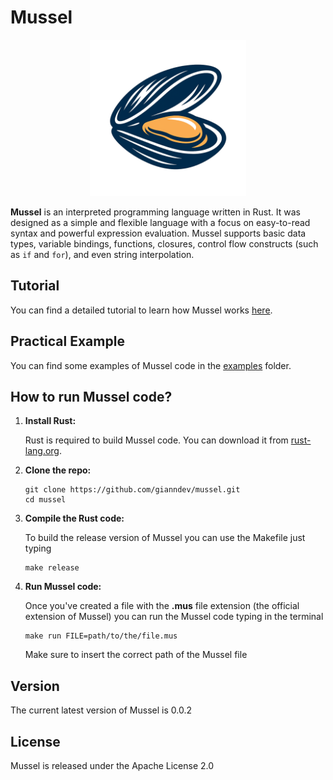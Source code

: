 # Mussel

<div align="center">
<img src="doc/images/logo.png" height=250>
</div>

**Mussel** is an interpreted programming language written in Rust. It was designed as a simple and flexible language with a focus on easy-to-read syntax and powerful expression evaluation. Mussel supports basic data types, variable bindings, functions, closures, control flow constructs (such as `if` and `for`), and even string interpolation.

## Tutorial

You can find a detailed tutorial to learn how Mussel works [here](/doc/Tutorial.md).

## Practical Example

You can find some examples of Mussel code in the [examples](/examples/) folder.

## How to run Mussel code?

1. **Install Rust:**

   Rust is required to build Mussel code. You can download it from [rust-lang.org](https://www.rust-lang.org/).

2. **Clone the repo:**

    ```
    git clone https://github.com/gianndev/mussel.git
    cd mussel
    ```

3. **Compile the Rust code:**
    
    To build the release version of Mussel you can use the Makefile just typing
    ```
    make release
    ```

4. **Run Mussel code:**

    Once you've created a file with the **.mus** file extension (the official extension of Mussel) you can run the Mussel code typing in the terminal
    ```
    make run FILE=path/to/the/file.mus
    ```
    Make sure to insert the correct path of the Mussel file

## Version

The current latest version of Mussel is 0.0.2

## License

Mussel is released under the Apache License 2.0
